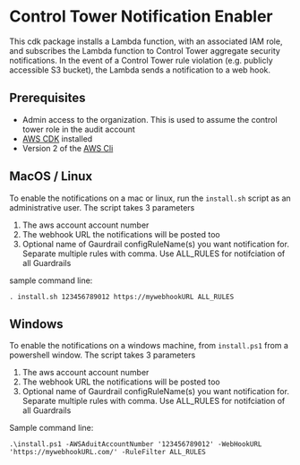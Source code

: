 # Control Tower Notification Enabler

This cdk package installs a Lambda function, with an associated IAM role, and subscribes the Lambda
function to Control Tower aggregate security notifications. In the event of a Control Tower rule violation
(e.g. publicly accessible S3 bucket), the Lambda sends a notification to a web hook.

## Prerequisites
 - Admin access to the organization. This is used to assume the control tower role in the audit account
 - [AWS CDK](https://docs.aws.amazon.com/cdk/latest/guide/getting_started.html) installed
 - Version 2 of the [AWS Cli](https://docs.aws.amazon.com/cli/latest/userguide/install-cliv2.html)

## MacOS / Linux
To enable the notifications on a mac or linux, run the `install.sh` script as an administrative user.
The script takes 3 parameters
1. The aws account account number
1. The webhook URL the notifications will be posted too
1. Optional name of Gaurdrail configRuleName(s) you want notification for. Separate multiple rules with comma. Use ALL_RULES for notifciation of all Guardrails 

sample command line:

    . install.sh 123456789012 https://mywebhookURL ALL_RULES

## Windows
To enable the notifications on a windows machine, from `install.ps1` from a powershell window.
The script takes 3 parameters
1. The aws account account number
1. The webhook URL the notifications will be posted too
1. Optional name of Gaurdrail configRuleName(s) you want notification for. Separate multiple rules with comma. Use ALL_RULES for notifciation of all Guardrails 

Sample command line:

    .\install.ps1 -AWSAduitAccountNumber '123456789012' -WebHookURL 'https://mywebhookURL.com/' -RuleFilter ALL_RULES
